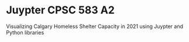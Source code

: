 # Juypter CPSC 583 A2
Visualizing Calgary Homeless Shelter Capacity in 2021 using Juypter and Python libraries
